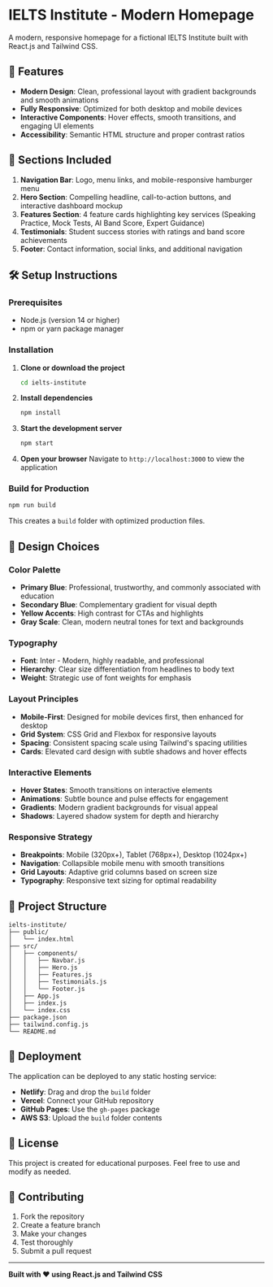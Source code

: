 # IELTS Institute - Modern Homepage

A modern, responsive homepage for a fictional IELTS Institute built with React.js and Tailwind CSS.

## 🚀 Features

- **Modern Design**: Clean, professional layout with gradient backgrounds and smooth animations
- **Fully Responsive**: Optimized for both desktop and mobile devices
- **Interactive Components**: Hover effects, smooth transitions, and engaging UI elements
- **Accessibility**: Semantic HTML structure and proper contrast ratios

## 📱 Sections Included

1. **Navigation Bar**: Logo, menu links, and mobile-responsive hamburger menu
2. **Hero Section**: Compelling headline, call-to-action buttons, and interactive dashboard mockup
3. **Features Section**: 4 feature cards highlighting key services (Speaking Practice, Mock Tests, AI Band Score, Expert Guidance)
4. **Testimonials**: Student success stories with ratings and band score achievements
5. **Footer**: Contact information, social links, and additional navigation

## 🛠️ Setup Instructions

### Prerequisites
- Node.js (version 14 or higher)
- npm or yarn package manager

### Installation

1. **Clone or download the project**
   ```bash
   cd ielts-institute
   ```

2. **Install dependencies**
   ```bash
   npm install
   ```

3. **Start the development server**
   ```bash
   npm start
   ```

4. **Open your browser**
   Navigate to `http://localhost:3000` to view the application

### Build for Production

```bash
npm run build
```

This creates a `build` folder with optimized production files.

## 🎨 Design Choices

### Color Palette
- **Primary Blue**: Professional, trustworthy, and commonly associated with education
- **Secondary Blue**: Complementary gradient for visual depth
- **Yellow Accents**: High contrast for CTAs and highlights
- **Gray Scale**: Clean, modern neutral tones for text and backgrounds

### Typography
- **Font**: Inter - Modern, highly readable, and professional
- **Hierarchy**: Clear size differentiation from headlines to body text
- **Weight**: Strategic use of font weights for emphasis

### Layout Principles
- **Mobile-First**: Designed for mobile devices first, then enhanced for desktop
- **Grid System**: CSS Grid and Flexbox for responsive layouts
- **Spacing**: Consistent spacing scale using Tailwind's spacing utilities
- **Cards**: Elevated card design with subtle shadows and hover effects

### Interactive Elements
- **Hover States**: Smooth transitions on interactive elements
- **Animations**: Subtle bounce and pulse effects for engagement
- **Gradients**: Modern gradient backgrounds for visual appeal
- **Shadows**: Layered shadow system for depth and hierarchy

### Responsive Strategy
- **Breakpoints**: Mobile (320px+), Tablet (768px+), Desktop (1024px+)
- **Navigation**: Collapsible mobile menu with smooth transitions
- **Grid Layouts**: Adaptive grid columns based on screen size
- **Typography**: Responsive text sizing for optimal readability

## 📁 Project Structure

```
ielts-institute/
├── public/
│   └── index.html
├── src/
│   ├── components/
│   │   ├── Navbar.js
│   │   ├── Hero.js
│   │   ├── Features.js
│   │   ├── Testimonials.js
│   │   └── Footer.js
│   ├── App.js
│   ├── index.js
│   └── index.css
├── package.json
├── tailwind.config.js
└── README.md
```

## 🚀 Deployment

The application can be deployed to any static hosting service:

- **Netlify**: Drag and drop the `build` folder
- **Vercel**: Connect your GitHub repository
- **GitHub Pages**: Use the `gh-pages` package
- **AWS S3**: Upload the `build` folder contents

## 📄 License

This project is created for educational purposes. Feel free to use and modify as needed.

## 🤝 Contributing

1. Fork the repository
2. Create a feature branch
3. Make your changes
4. Test thoroughly
5. Submit a pull request

---

**Built with ❤️ using React.js and Tailwind CSS**
